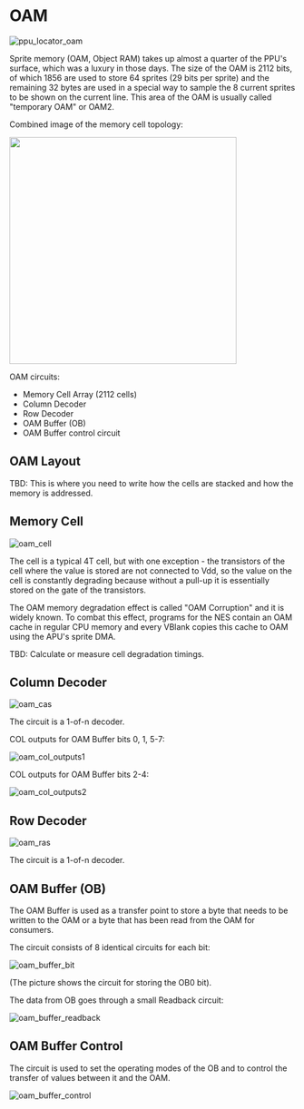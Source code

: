 # OAM

![ppu_locator_oam](/BreakingNESWiki/imgstore/ppu/ppu_locator_oam.jpg)

Sprite memory (OAM, Object RAM) takes up almost a quarter of the PPU's surface, which was a luxury in those days. The size of the OAM is 2112 bits, of which 1856 are used to store 64 sprites (29 bits per sprite) and the remaining 32 bytes are used in a special way to sample the 8 current sprites to be shown on the current line. This area of the OAM is usually called "temporary OAM" or OAM2.

Сombined image of the memory cell topology:

<img src="/BreakingNESWiki/imgstore/ppu/ppu_oam_closeup.jpg" width="400px">

OAM circuits:
- Memory Cell Array (2112 cells)
- Column Decoder
- Row Decoder
- OAM Buffer (OB)
- OAM Buffer control circuit

## OAM Layout

TBD: This is where you need to write how the cells are stacked and how the memory is addressed.

## Memory Cell

![oam_cell](/BreakingNESWiki/imgstore/ppu/oam_cell.jpg)

The cell is a typical 4T cell, but with one exception - the transistors of the cell where the value is stored are not connected to Vdd, so the value on the cell is constantly degrading because without a pull-up it is essentially stored on the gate of the transistors.

The OAM memory degradation effect is called "OAM Corruption" and it is widely known. To combat this effect, programs for the NES contain an OAM cache in regular CPU memory and every VBlank copies this cache to OAM using the APU's sprite DMA.

TBD: Calculate or measure cell degradation timings.

## Column Decoder

![oam_cas](/BreakingNESWiki/imgstore/ppu/oam_cas.jpg)

The circuit is a 1-of-n decoder.

COL outputs for OAM Buffer bits 0, 1, 5-7:

![oam_col_outputs1](/BreakingNESWiki/imgstore/ppu/oam_col_outputs1.jpg)

COL outputs for OAM Buffer bits 2-4:

![oam_col_outputs2](/BreakingNESWiki/imgstore/ppu/oam_col_outputs2.jpg)

## Row Decoder

![oam_ras](/BreakingNESWiki/imgstore/ppu/oam_ras.jpg)

The circuit is a 1-of-n decoder.

## OAM Buffer (OB)

The OAM Buffer is used as a transfer point to store a byte that needs to be written to the OAM or a byte that has been read from the OAM for consumers.

The circuit consists of 8 identical circuits for each bit:

![oam_buffer_bit](/BreakingNESWiki/imgstore/ppu/oam_buffer_bit.jpg)

(The picture shows the circuit for storing the OB0 bit).

The data from OB goes through a small Readback circuit:

![oam_buffer_readback](/BreakingNESWiki/imgstore/ppu/oam_buffer_readback.jpg)

## OAM Buffer Control

The circuit is used to set the operating modes of the OB and to control the transfer of values between it and the OAM.

![oam_buffer_control](/BreakingNESWiki/imgstore/ppu/oam_buffer_control.jpg)
